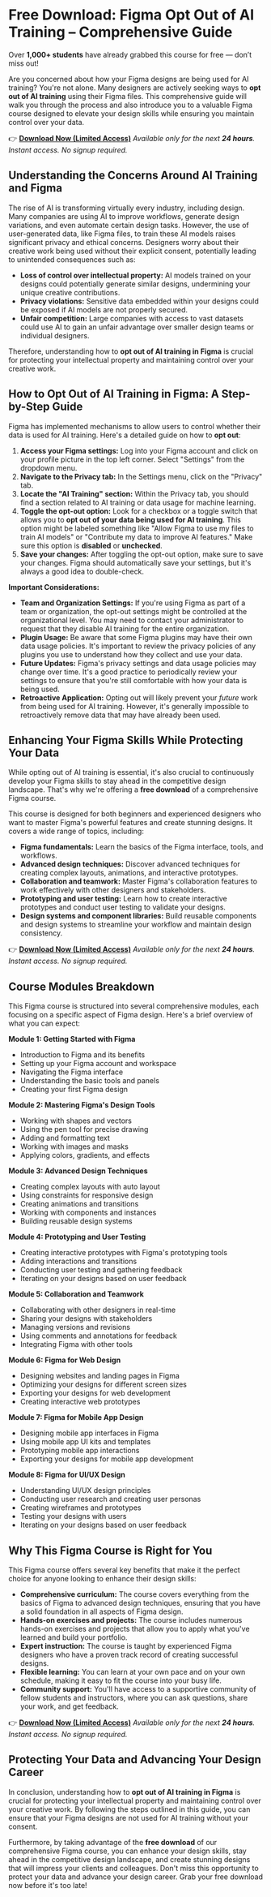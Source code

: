 # Free Download: Figma Opt Out of AI Training – Comprehensive Guide

Over **1,000+ students** have already grabbed this course for free — don’t miss out!

Are you concerned about how your Figma designs are being used for AI training? You're not alone. Many designers are actively seeking ways to **opt out of AI training** using their Figma files. This comprehensive guide will walk you through the process and also introduce you to a valuable Figma course designed to elevate your design skills while ensuring you maintain control over your data.

👉 [**Download Now (Limited Access)**](https://udemywork.com/figma-opt-out-of-ai-training)
_Available only for the next **24 hours**. Instant access. No signup required._

## Understanding the Concerns Around AI Training and Figma

The rise of AI is transforming virtually every industry, including design. Many companies are using AI to improve workflows, generate design variations, and even automate certain design tasks. However, the use of user-generated data, like Figma files, to train these AI models raises significant privacy and ethical concerns. Designers worry about their creative work being used without their explicit consent, potentially leading to unintended consequences such as:

*   **Loss of control over intellectual property:** AI models trained on your designs could potentially generate similar designs, undermining your unique creative contributions.
*   **Privacy violations:** Sensitive data embedded within your designs could be exposed if AI models are not properly secured.
*   **Unfair competition:** Large companies with access to vast datasets could use AI to gain an unfair advantage over smaller design teams or individual designers.

Therefore, understanding how to **opt out of AI training in Figma** is crucial for protecting your intellectual property and maintaining control over your creative work.

## How to Opt Out of AI Training in Figma: A Step-by-Step Guide

Figma has implemented mechanisms to allow users to control whether their data is used for AI training. Here's a detailed guide on how to **opt out**:

1.  **Access your Figma settings:** Log into your Figma account and click on your profile picture in the top left corner. Select "Settings" from the dropdown menu.
2.  **Navigate to the Privacy tab:** In the Settings menu, click on the "Privacy" tab.
3.  **Locate the "AI Training" section:** Within the Privacy tab, you should find a section related to AI training or data usage for machine learning.
4.  **Toggle the opt-out option:** Look for a checkbox or a toggle switch that allows you to **opt out of your data being used for AI training**. This option might be labeled something like "Allow Figma to use my files to train AI models" or "Contribute my data to improve AI features." Make sure this option is **disabled** or **unchecked**.
5.  **Save your changes:** After toggling the opt-out option, make sure to save your changes. Figma should automatically save your settings, but it's always a good idea to double-check.

**Important Considerations:**

*   **Team and Organization Settings:** If you're using Figma as part of a team or organization, the opt-out settings might be controlled at the organizational level. You may need to contact your administrator to request that they disable AI training for the entire organization.
*   **Plugin Usage:** Be aware that some Figma plugins may have their own data usage policies. It's important to review the privacy policies of any plugins you use to understand how they collect and use your data.
*   **Future Updates:** Figma's privacy settings and data usage policies may change over time. It's a good practice to periodically review your settings to ensure that you're still comfortable with how your data is being used.
*   **Retroactive Application:** Opting out will likely prevent your *future* work from being used for AI training. However, it's generally impossible to retroactively remove data that may have already been used.

## Enhancing Your Figma Skills While Protecting Your Data

While opting out of AI training is essential, it's also crucial to continuously develop your Figma skills to stay ahead in the competitive design landscape. That's why we're offering a **free download** of a comprehensive Figma course.

This course is designed for both beginners and experienced designers who want to master Figma's powerful features and create stunning designs. It covers a wide range of topics, including:

*   **Figma fundamentals:** Learn the basics of the Figma interface, tools, and workflows.
*   **Advanced design techniques:** Discover advanced techniques for creating complex layouts, animations, and interactive prototypes.
*   **Collaboration and teamwork:** Master Figma's collaboration features to work effectively with other designers and stakeholders.
*   **Prototyping and user testing:** Learn how to create interactive prototypes and conduct user testing to validate your designs.
*   **Design systems and component libraries:** Build reusable components and design systems to streamline your workflow and maintain design consistency.

👉 [**Download Now (Limited Access)**](https://udemywork.com/figma-opt-out-of-ai-training)
_Available only for the next **24 hours**. Instant access. No signup required._

## Course Modules Breakdown

This Figma course is structured into several comprehensive modules, each focusing on a specific aspect of Figma design. Here's a brief overview of what you can expect:

**Module 1: Getting Started with Figma**

*   Introduction to Figma and its benefits
*   Setting up your Figma account and workspace
*   Navigating the Figma interface
*   Understanding the basic tools and panels
*   Creating your first Figma design

**Module 2: Mastering Figma's Design Tools**

*   Working with shapes and vectors
*   Using the pen tool for precise drawing
*   Adding and formatting text
*   Working with images and masks
*   Applying colors, gradients, and effects

**Module 3: Advanced Design Techniques**

*   Creating complex layouts with auto layout
*   Using constraints for responsive design
*   Creating animations and transitions
*   Working with components and instances
*   Building reusable design systems

**Module 4: Prototyping and User Testing**

*   Creating interactive prototypes with Figma's prototyping tools
*   Adding interactions and transitions
*   Conducting user testing and gathering feedback
*   Iterating on your designs based on user feedback

**Module 5: Collaboration and Teamwork**

*   Collaborating with other designers in real-time
*   Sharing your designs with stakeholders
*   Managing versions and revisions
*   Using comments and annotations for feedback
*   Integrating Figma with other tools

**Module 6: Figma for Web Design**

*   Designing websites and landing pages in Figma
*   Optimizing your designs for different screen sizes
*   Exporting your designs for web development
*   Creating interactive web prototypes

**Module 7: Figma for Mobile App Design**

*   Designing mobile app interfaces in Figma
*   Using mobile app UI kits and templates
*   Prototyping mobile app interactions
*   Exporting your designs for mobile app development

**Module 8: Figma for UI/UX Design**

*   Understanding UI/UX design principles
*   Conducting user research and creating user personas
*   Creating wireframes and prototypes
*   Testing your designs with users
*   Iterating on your designs based on user feedback

## Why This Figma Course is Right for You

This Figma course offers several key benefits that make it the perfect choice for anyone looking to enhance their design skills:

*   **Comprehensive curriculum:** The course covers everything from the basics of Figma to advanced design techniques, ensuring that you have a solid foundation in all aspects of Figma design.
*   **Hands-on exercises and projects:** The course includes numerous hands-on exercises and projects that allow you to apply what you've learned and build your portfolio.
*   **Expert instruction:** The course is taught by experienced Figma designers who have a proven track record of creating successful designs.
*   **Flexible learning:** You can learn at your own pace and on your own schedule, making it easy to fit the course into your busy life.
*   **Community support:** You'll have access to a supportive community of fellow students and instructors, where you can ask questions, share your work, and get feedback.

👉 [**Download Now (Limited Access)**](https://udemywork.com/figma-opt-out-of-ai-training)
_Available only for the next **24 hours**. Instant access. No signup required._

## Protecting Your Data and Advancing Your Design Career

In conclusion, understanding how to **opt out of AI training in Figma** is crucial for protecting your intellectual property and maintaining control over your creative work. By following the steps outlined in this guide, you can ensure that your Figma designs are not used for AI training without your consent.

Furthermore, by taking advantage of the **free download** of our comprehensive Figma course, you can enhance your design skills, stay ahead in the competitive design landscape, and create stunning designs that will impress your clients and colleagues. Don't miss this opportunity to protect your data and advance your design career. Grab your free download now before it's too late!
